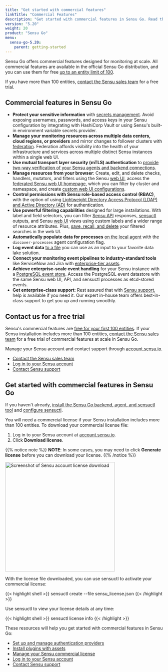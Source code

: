 ```yaml
---
title: "Get started with commercial features"
linkTitle: "Commercial Features"
description: "Get started with commercial features in Sensu Go. Read this guide to learn about the latest commercial features. Contact our sales team for a free trial."
version: "5.20"
weight: 20
product: "Sensu Go"
menu:
  sensu-go-5.20:
    parent: getting-started
---
```


Sensu Go offers commercial features designed for monitoring at scale.
All commercial features are available in the official Sensu Go distribution, and you can use them for free [up to an entity limit of 100][7].

If you have more than 100 entities, [contact the Sensu sales team][1] for a free trial.

## Commercial features in Sensu Go

- **Protect your sensitive information** with [secrets management][19].
Avoid exposing usernames, passwords, and access keys in your Sensu configuration by integrating with HashiCorp Vault or using Sensu's built-in environment variable secrets provider.
- **Manage your monitoring resources across multiple data centers, cloud regions, or providers** and mirror changes to follower clusters with [federation][20].
Federation affords visibility into the health of your infrastructure and services across multiple distinct Sensu instances within a single web UI.
- **Use mutual transport layer security (mTLS) authentication** to [provide two-way verification of your Sensu agents and backend connections][21].
- **Manage resources from your browser**: Create, edit, and delete checks, handlers, mutators, and filters using the Sensu [web UI][8],  access the [federated Sensu web UI homepage][23], which you can filter by cluster and namespace, and create [custom web UI configurations][24].
- **Control permissions with Sensu role-based access control (RBAC)**, with the option of using [Lightweight Directory Access Protocol (LDAP) and Active Directory (AD)][9] for authentication.
- **Use powerful filtering capabilities** designed for large installations. With label and field selectors, you can filter [Sensu API][4] responses, [sensuctl][5] outputs, and Sensu [web UI][6] views using custom labels and a wider range of resource attributes. Plus, [save, recall, and delete][22] your filtered searches in the web UI.
- **Automatically populate data for processes** [on the local agent][25] with the `discover-processes` agent configuration flag.
- **Log event data** [to a file][10] you can use as an input to your favorite data lake solution.
- **Connect your monitoring event pipelines to industry-standard tools** like ServiceNow and Jira with [enterprise-tier assets][11].
- **Achieve enterprise-scale event handling** for your Sensu instance with a [PostgreSQL event store][12].
Access the PostgreSQL event datastore with the same Sensu web UI, API, and sensuctl processes as etcd-stored events.
- **Get enterprise-class support**: Rest assured that with [Sensu support][13], help is available if you need it.
Our expert in-house team offers best-in-class support to get you up and running smoothly.

## Contact us for a free trial

Sensu's commercial features are [free for your first 100 entities][7].
If your Sensu installation includes more than 100 entities, [contact the Sensu sales team][1] for a free trial of commercial features at scale in Sensu Go.

Manage your Sensu account and contact support through [account.sensu.io][2].

- [Contact the Sensu sales team][1]
- [Log in to your Sensu account][2]
- [Contact Sensu support][14]

## Get started with commercial features in Sensu Go

If you haven't already, [install the Sensu Go backend, agent, and sensuctl tool][15] and [configure sensuctl][16].

You will need a commercial license if your Sensu installation includes more than 100 entities.
To download your commercial license file:

1. Log in to your Sensu account at [account.sensu.io][2].
2. Click **Download license**.

{{% notice note %}}
**NOTE**: In some cases, you may need to click **Generate license** before you can download your license.
{{% /notice %}}

<img alt="Screenshot of Sensu account license download" src="/images/go-license-download.png" width="350px">

With the license file downloaded, you can use sensuctl to activate your commercial license:

{{< highlight shell >}}
sensuctl create --file sensu_license.json
{{< /highlight >}}

Use sensuctl to view your license details at any time:

{{< highlight shell >}}
sensuctl license info
{{< /highlight >}}

These resources will help you get started with commercial features in Sensu Go:

- [Set up and manage authentication providers][9]
- [Install plugins with assets][17]
- [Manage your Sensu commercial license][18]
- [Log in to your Sensu account][2]
- [Contact Sensu support][14]

[1]: https://sensu.io/contact?subject=contact-sales/
[2]: https://account.sensu.io/
[3]: https://sensu.io/enterprise
[4]: ../../api/overview#response-filtering
[5]: ../../sensuctl/reference#response-filtering
[6]: ../../dashboard/filtering/
[7]: https://blog.sensu.io/one-year-of-sensu-go/
[8]: ../../dashboard/overview/
[9]: ../../installation/auth/
[10]: ../../reference/backend#event-logging
[11]: https://bonsai.sensu.io/assets?tiers%5B%5D=4/
[12]: ../../reference/datastore#scale-event-storage
[13]: https://sensu.io/support/
[14]: https://account.sensu.io/support/
[15]: ../../installation/install-sensu/
[16]: ../../sensuctl/reference/#first-time-setup
[17]: ../../guides/install-check-executables-with-assets/
[18]: ../../reference/license/
[19]: ../../guides/secrets-management/
[20]: ../../guides/use-federation/
[21]: ../../guides/securing-sensu/#sensu-agent-mtls-authentication
[22]: ../../dashboard/filtering/#save-a-filtered-search
[23]: ../../dashboard/overview/#federated-webui
[24]: ../../dashboard/webconfig/
[25]: ../../reference/entities/#processes-attributes
